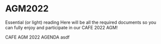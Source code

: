# AGM2022
Essential (or light) reading
Here will be all the required documents so you can fully enjoy and participate in our CAFE 2022 AGM! 

CAFE AGM 2022 AGENDA 
asdf

